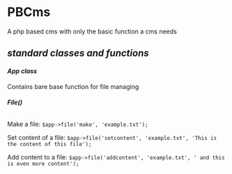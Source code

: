 # PBCms
A php based cms with only the basic function a cms needs

## _standard classes and functions_

#### _App class_
Contains bare base function for file managing

###### __File()__

Make a file:
```$app->file('make', 'example.txt');```

Set content of a file:
```$app->file('setcontent', 'example.txt', 'This is the content of this file');```

Add content to a file:
```$app->file('addcontent', 'example.txt', ' and this is even more content');```
